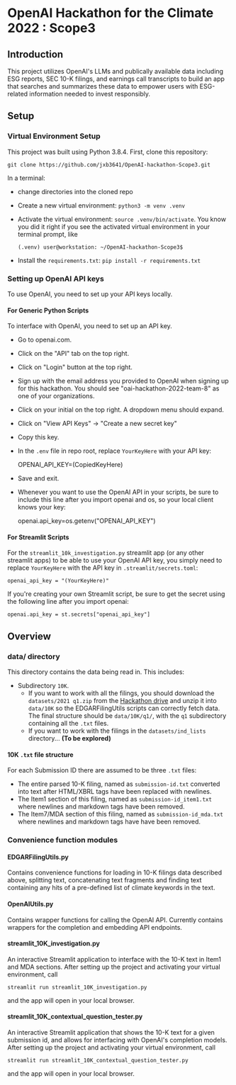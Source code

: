 # OpenAI Hackathon for the Climate 2022 : Scope3

## Introduction
This project utilizes OpenAI's LLMs and publically available data including ESG reports, SEC 10-K filings, and earnings call transcripts to build an app that searches and summarizes these data to empower users with ESG-related information needed to invest responsibly.   

## Setup

### Virtual Environment Setup
This project was built using Python 3.8.4. 
First, clone this repository: 

`git clone https://github.com/jxb3641/OpenAI-hackathon-Scope3.git`

In a terminal:
- change directories into the cloned repo
- Create a new virtual environment: `python3 -m venv .venv`
- Activate the virtual environment: `source .venv/bin/activate`.  You know you did it right if you see the activated virtual environment in your terminal prompt, like 
    
    `(.venv) user@workstation: ~/OpenAI-hackathon-Scope3$ `

- Install the `requirements.txt`: `pip install -r requirements.txt`

### Setting up OpenAI API keys
To use OpenAI, you need to set up your API keys locally.

#### For Generic Python Scripts
To interface with OpenAI, you need to set up an API key. 
- Go to openai.com.
- Click on the "API" tab on the top right.
- Click on "Login" button at the top right.
- Sign up with the email address you provided to OpenAI when signing up for this hackathon.  You should see "oai-hackathon-2022-team-8" as one of your organizations.
- Click on your initial on the top right. A dropdown menu should expand.
- Click on "View API Keys" -> "Create a new secret key"
- Copy this key.
- In the `.env` file in repo root, replace `YourKeyHere` with your API key: 

    OPENAI_API_KEY=(CopiedKeyHere) 

- Save and exit.
- Whenever you want to use the OpenAI API in your scripts, be sure to include this line after you import openai and os, so your local client knows your key: 

    openai.api_key=os.getenv("OPENAI_API_KEY")

#### For Streamlit Scripts

For the `streamlit_10k_investigation.py` streamlit app (or any other streamlit apps) to be able to use your OpenAI API key, you simply need to replace `YourKeyHere` with the API key in `.streamlit/secrets.toml`:

    openai_api_key = "(YourKeyHere)"

If you're creating your own Streamlit script, be sure to get the secret using the following line after you import openai:

    openai.api_key = st.secrets["openai_api_key"]

## Overview

### data/ directory
This directory contains the data being read in.  This includes:
- Subdirectory `10K`.  
    - If you want to work with all the filings, you should download the `datasets/2021 q1.zip` from the [Hackathon drive](https://drive.google.com/drive/folders/1j-I-hBuqYZQWMPNO2nWIrRDwuMFLeYMN?usp=share_link) and unzip it into `data/10K` so the EDGARFilingUtils scripts can correctly fetch data. The final structure should be `data/10K/q1/`, with the `q1` subdirectory containing all the `.txt` files. 
    - If you want to work with the filings in the `datasets/ind_lists` directory... **(To be explored)**


#### 10K `.txt` file structure
For each Submission ID there are assumed to be three `.txt` files:
- The entire parsed 10-K filing, named as `submission-id.txt` converted into text after HTML/XBRL tags have been replaced with newlines.
- The Item1 section of this filing, named as `submission-id_item1.txt` where newlines and markdown tags have been removed.
- The Item7/MDA section of this filing, named as `submission-id_mda.txt` where newlines and markdown tags have have been removed.

### Convenience function modules

#### EDGARFilingUtils.py
Contains convenience functions for loading in 10-K filings data described above, splitting text, concatenating text fragments and finding text containing any hits of a pre-defined list of climate keywords in the text. 

#### OpenAIUtils.py
Contains wrapper functions for calling the OpenAI API.  Currently contains wrappers for the completion and embedding API endpoints.

#### streamlit_10K_investigation.py
An interactive Streamlit application to interface with the 10-K text in Item1 and MDA sections. 
After setting up the project and activating your virtual environment, call 

`streamlit run streamlit_10K_investigation.py`

and the app will open in your local browser. 

#### streamlit_10K_contextual_question_tester.py
An interactive Streamlit application that shows the 10-K text for a given submission id, and allows for interfacing with OpenAI's completion models.
After setting up the project and activating your virtual environment, call

`streamlit run streamlit_10K_contextual_question_tester.py`

and the app will open in your local browser. 
